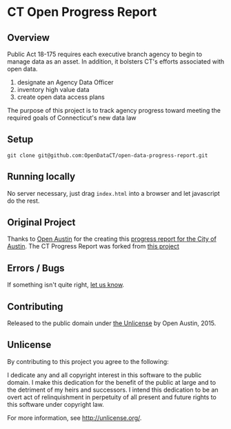 # CT Open  Progress Report

## Overview

Public Act 18-175 requires each executive branch agency to begin to manage data as an asset. In addition, it bolsters CT's efforts associated with open data.

1. designate an Agency Data Officer
2. inventory high value data
3. create open data access plans


The purpose of this project is to track agency progress toward meeting the required goals of Connecticut's new data law

## Setup

`git clone git@github.com:OpenDataCT/open-data-progress-report.git`

## Running locally

No server necessary, just drag `index.html` into a browser and let javascript do the rest.

## Original Project

Thanks to [Open Austin](https://github.com/open-austin) for the creating this [progress report for the City of Austin](http://open-austin.github.io/open-data-progress-report/). The CT Progress Report was forked from [this project](https://github.com/open-austin/open-data-progress-report)



## Errors / Bugs 

If something isn't quite right, [let us know](https://github.com/opendatact/open-data-progress-report/issues/new). 


## Contributing

Released to the public domain under [the Unlicense](http://unlicense.org/) by Open Austin, 2015.

## Unlicense

By contributing to this project you agree to the following:

I dedicate any and all copyright interest in this software to the public domain. I make this dedication for the benefit of the public at large and to the detriment of my heirs and successors. I intend this dedication to be an overt act of relinquishment in perpetuity of all present and future rights to this software under copyright law.

For more information, see http://unlicense.org/.
